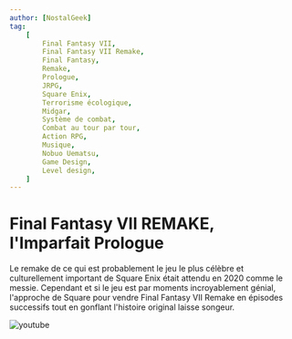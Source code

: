 ```yaml
---
author: [NostalGeek]
tag:
    [
        Final Fantasy VII,
        Final Fantasy VII Remake,
        Final Fantasy,
        Remake,
        Prologue,
        JRPG,
        Square Enix,
        Terrorisme écologique,
        Midgar,
        Système de combat,
        Combat au tour par tour,
        Action RPG,
        Musique,
        Nobuo Uematsu,
        Game Design,
        Level design,
    ]
---
```


# Final Fantasy VII REMAKE, l'Imparfait Prologue

Le remake de ce qui est probablement le jeu le plus célèbre et culturellement important de Square Enix était attendu en 2020 comme le messie. Cependant et si le jeu est par moments incroyablement génial, l'approche de Square pour vendre Final Fantasy VII Remake en épisodes successifs tout en gonflant l'histoire original laisse songeur.

![youtube](https://www.youtube.com/watch?v=v9y89CTtijI)
